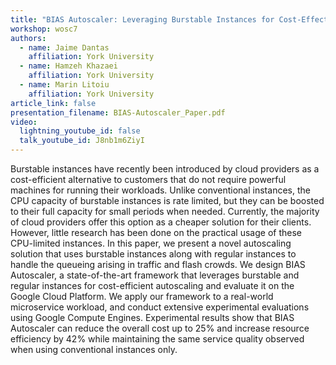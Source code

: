 ```yaml
---
title: "BIAS Autoscaler: Leveraging Burstable Instances for Cost-Effective Autoscaling on Cloud Systems"
workshop: wosc7
authors:
  - name: Jaime Dantas
    affiliation: York University
  - name: Hamzeh Khazaei
    affiliation: York University
  - name: Marin Litoiu
    affiliation: York University
article_link: false
presentation_filename: BIAS-Autoscaler_Paper.pdf
video:
  lightning_youtube_id: false
  talk_youtube_id: J8nb1m6ZiyI
---
```


Burstable instances have recently been introduced by cloud providers as a cost-efficient alternative to customers that do not require powerful machines for running their workloads. Unlike conventional instances, the CPU capacity of burstable instances is rate limited, but they can be boosted to their full capacity for small periods when needed. Currently, the majority of cloud providers offer this option as a cheaper solution for their clients. However, little research has been done on the practical usage of these CPU-limited instances. In this paper, we present a novel autoscaling solution that uses burstable instances along with regular instances to handle the queueing arising in traffic and flash crowds. We design BIAS Autoscaler, a state-of-the-art framework that leverages burstable and regular instances for cost-efficient autoscaling and evaluate it on the Google Cloud Platform. We apply our framework to a real-world microservice workload, and conduct extensive experimental evaluations using Google Compute Engines. Experimental results show that BIAS Autoscaler can reduce the overall cost up to 25% and increase resource efficiency by 42% while maintaining the same service quality observed when using conventional instances only.
